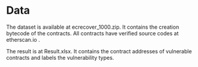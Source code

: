 # Data

The dataset is available at ecrecover_1000.zip. It contains the creation bytecode of the contracts. All contracts have verified source codes at etherscan.io .

The result is at Result.xlsx. It contains the contract addresses of vulnerable contracts and labels the vulnerability types. 